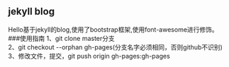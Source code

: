 jekyll blog
--------------
Hello基于jekyll的blog,使用了bootstrap框架,使用font-awesome进行修饰。
###使用指南
1、git clone master分支   
2、git checkout --orphan gh-pages(分支名字必须相同，否则github不识别)   
3、修改文件，提交，git push origin gh-pages:gh-pages

